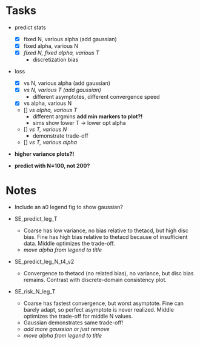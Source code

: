 # Tasks
- predict stats
  - [x] fixed N, various alpha (add gaussian)
  - [x] fixed alpha, various N
  - [x] *fixed N, fixed alpha, various T*
    - discretization bias
- loss
  - [x] vs N, various alpha (add gaussian)
  - [x] *vs N, various T (add gaussian)*
    - different asymptotes, different convergence speed
  - [x] vs alpha, various N
  - [] *vs alpha, various T*
    - different argmins **add min markers to plot?!**
    - sims show lower T -> lower opt alpha
  - [] *vs T, various N*
    - demonstrate trade-off
  - [] *vs T, various alpha*


- **higher variance plots?!**
- **predict with N=100, not 200?**


# Notes
- Include an a0 legend fig to show gaussian?
- SE_predict_leg_T
  - Coarse has low variance, no bias relative to thetacd, but high disc bias. Fine has high bias relative to thetacd because of insufficient data. Middle optimizes the trade-off.
  - *move alpha from legend to title*

- SE_predict_leg_N_t4_v2
  - Convergence to thetacd (no related bias), no variance, but disc bias remains. Contrast with discrete-domain consistency plot.

- SE_risk_N_leg_T
  - Coarse has fastest convergence, but worst asymptote. Fine can barely adapt, so perfect asymptote is never realized. Middle optimizes the trade-off for middle N values.
  - Gaussian demonstrates same trade-off!
  - *add more gaussian or just remove*
  - *move alpha from legend to title*
